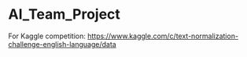 # AI_Team_Project
For Kaggle competition: https://www.kaggle.com/c/text-normalization-challenge-english-language/data
